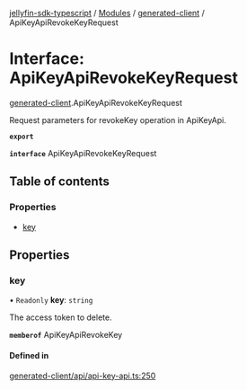 [jellyfin-sdk-typescript](../README.md) / [Modules](../modules.md) / [generated-client](../modules/generated_client.md) / ApiKeyApiRevokeKeyRequest

# Interface: ApiKeyApiRevokeKeyRequest

[generated-client](../modules/generated_client.md).ApiKeyApiRevokeKeyRequest

Request parameters for revokeKey operation in ApiKeyApi.

**`export`**

**`interface`** ApiKeyApiRevokeKeyRequest

## Table of contents

### Properties

- [key](generated_client.ApiKeyApiRevokeKeyRequest.md#key)

## Properties

### key

• `Readonly` **key**: `string`

The access token to delete.

**`memberof`** ApiKeyApiRevokeKey

#### Defined in

[generated-client/api/api-key-api.ts:250](https://github.com/thornbill/jellyfin-sdk-typescript/blob/644c849/src/generated-client/api/api-key-api.ts#L250)
